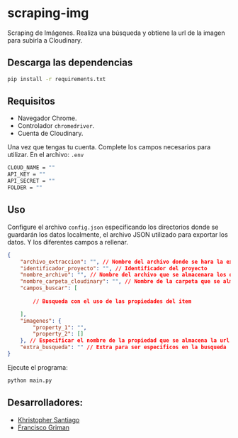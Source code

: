 # scraping-img
Scraping de Imágenes. Realiza una búsqueda y obtiene la url de la imagen para subirla a Cloudinary.

## Descarga las dependencias
```sh
pip install -r requirements.txt
```

## Requisitos
- Navegador Chrome.
- Controlador `chromedriver`.
- Cuenta de Cloudinary.

Una vez que tengas tu cuenta. Complete los campos necesarios para utilizar. En el archivo: `.env`

```sh
CLOUD_NAME = ""
API_KEY = ""
API_SECRET = ""
FOLDER = ""
```

## Uso
Configure el archivo `config.json` especificando los directorios donde se guardarán los datos localmente, el archivo JSON utilizado para exportar los datos. Y los diferentes campos a rellenar.

```json
{
    "archivo_extraccion": "", // Nombre del archivo donde se hara la extraccion de los datos
    "identificador_proyecto": "", // Identificador del proyecto
    "nombre_archivo": "", // Nombre del archivo que se almacenara los datos
    "nombre_carpeta_cloudinary": "", // Nombre de la carpeta que se almacenara los archivos en cloudinary
    "campos_buscar": [  
        
        // Busqueda con el uso de las propiedades del item

    ],
    "imagenes": {
        "property_1": "",
        "property_2": []
    }, // Especificar el nombre de la propiedad que se almacena la url de image
    "extra_busqueda": "" // Extra para ser especificos en la busqueda
}
```

Ejecute el programa:
```sh
python main.py
```
## Desarrolladores:
 - [Khristopher Santiago](https://github.com/khrsantiago)
 - [Francisco Griman](https://github.com/fcoagz)
